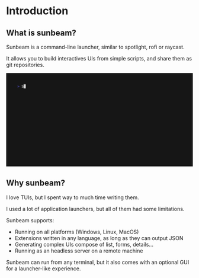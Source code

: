 # Introduction

## What is sunbeam?

Sunbeam is a command-line launcher, similar to spotlight, rofi or raycast.

It allows you to build interactives UIs from simple scripts, and share them as git repositories.

![A demo of the github extension](../vhs/gifs/github.gif)

## Why sunbeam?

I love TUIs, but I spent way to much time writing them.

I used a lot of application launchers, but all of them had some limitations.

Sunbeam supports:

- Running on all platforms (Windows, Linux, MacOS)
- Extensions written in any language, as long as they can output JSON
- Generating complex UIs compose of list, forms, details...
- Running as an headless server on a remote machine

Sunbeam can run from any terminal, but it also comes with an optional GUI for a launcher-like experience.
